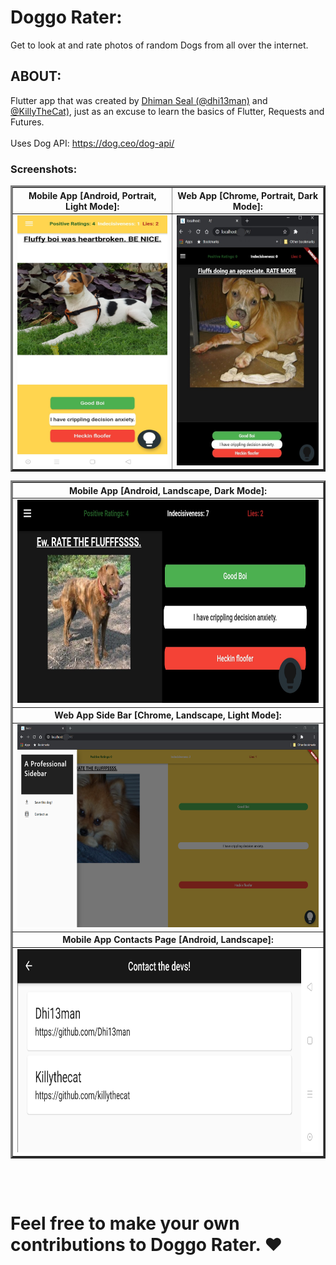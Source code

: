 # Doggo Rater:

Get to look at and rate photos of random Dogs from all over the internet.

## ABOUT:

Flutter app that was created by [Dhiman Seal (@dhi13man)](http://www.github.com/dhi13man) and [@KillyTheCat)](http://www.github.com/killythecat), just as an excuse to learn the basics of Flutter, Requests and Futures.<br><br>
Uses Dog API: https://dog.ceo/dog-api/

### Screenshots:
<table border=3>
<tr>
<th>
<center><b>Mobile App [Android, Portrait, Light Mode]:</b></center>
</th>
<th>
<center><b>Web App [Chrome, Portrait, Dark Mode]:</b></center>
</th>
</tr>

<tr>
<td>
<img src="Screenshots/android_portrait.jpg" alt="Mobile App [Android, Portrait, Light Mode]" width="250" height="400"/>
</td>
<td>
<img src="Screenshots/web_app_portrait.jpg" alt="Web App [Chrome, Portrait, Dark Mode]" width="250" height="400"/>
</td>
</tr>
</table>

<table border=3>
<tr>
<th>
<center><b>Mobile App [Android, Landscape, Dark Mode]:</b></center>
</th>
</tr>
<tr>
<td>
<img src="Screenshots/android_landscape.jpg" alt="Mobile App [Android, Landscape, Dark Mode]" height="325" width="500"/>
</td>
</tr>

<tr>
<th>
<center><b>Web App Side Bar [Chrome, Landscape, Light Mode]:</b></center>
</th>
</tr>
<tr>
<td>
<img src="Screenshots/web_app_landscape.png" alt="Web App Side Bar [Chrome, Landscape, Light Mode]" height="325" width="500"/>
</td>
</tr>
<tr>
<th>
<center><b>Mobile App Contacts Page [Android, Landscape]:</b></center>
</th>
</tr>
<tr>
<td>
<img src="Screenshots/android_contacts.jpg" alt="Mobile App Contacts Page [Android, Landscape]" height="325" width="500"/>
</td>
</tr>
</table>

<br>
<br>

# Feel free to make your own contributions to Doggo Rater. ❤

